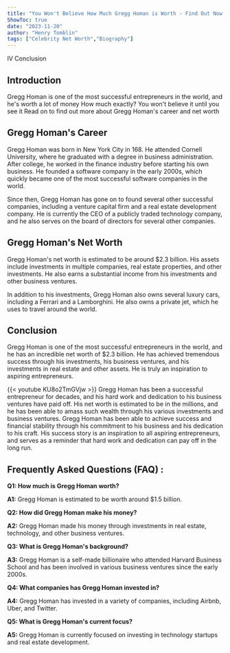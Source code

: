 ```yaml
---
title: "You Won't Believe How Much Gregg Homan is Worth - Find Out Now!"
ShowToc: true 
date: "2023-11-20"
author: "Henry Tomblin" 
tags: ["Celebrity Net Worth","Biography"]
---
```

IV Conclusion

## Introduction 
Gregg Homan is one of the most successful entrepreneurs in the world, and he's worth a lot of money How much exactly? You won't believe it until you see it Read on to find out more about Gregg Homan's career and net worth

## Gregg Homan's Career
Gregg Homan was born in New York City in 168. He attended Cornell University, where he graduated with a degree in business administration. After college, he worked in the finance industry before starting his own business. He founded a software company in the early 2000s, which quickly became one of the most successful software companies in the world. 

Since then, Gregg Homan has gone on to found several other successful companies, including a venture capital firm and a real estate development company. He is currently the CEO of a publicly traded technology company, and he also serves on the board of directors for several other companies.

## Gregg Homan's Net Worth
Gregg Homan's net worth is estimated to be around $2.3 billion. His assets include investments in multiple companies, real estate properties, and other investments. He also earns a substantial income from his investments and other business ventures.

In addition to his investments, Gregg Homan also owns several luxury cars, including a Ferrari and a Lamborghini. He also owns a private jet, which he uses to travel around the world.

## Conclusion
Gregg Homan is one of the most successful entrepreneurs in the world, and he has an incredible net worth of $2.3 billion. He has achieved tremendous success through his investments, his business ventures, and his investments in real estate and other assets. He is truly an inspiration to aspiring entrepreneurs.

{{< youtube KU8o2TmGVjw >}} 
Gregg Homan has been a successful entrepreneur for decades, and his hard work and dedication to his business ventures have paid off. His net worth is estimated to be in the millions, and he has been able to amass such wealth through his various investments and business ventures. Gregg Homan has been able to achieve success and financial stability through his commitment to his business and his dedication to his craft. His success story is an inspiration to all aspiring entrepreneurs, and serves as a reminder that hard work and dedication can pay off in the long run.

## Frequently Asked Questions (FAQ) :
**Q1: How much is Gregg Homan worth?**

**A1:** Gregg Homan is estimated to be worth around $1.5 billion.

**Q2: How did Gregg Homan make his money?**

**A2:** Gregg Homan made his money through investments in real estate, technology, and other business ventures.

**Q3: What is Gregg Homan's background?**

**A3:** Gregg Homan is a self-made billionaire who attended Harvard Business School and has been involved in various business ventures since the early 2000s.

**Q4: What companies has Gregg Homan invested in?**

**A4:** Gregg Homan has invested in a variety of companies, including Airbnb, Uber, and Twitter.

**Q5: What is Gregg Homan's current focus?**

**A5:** Gregg Homan is currently focused on investing in technology startups and real estate development.




